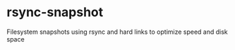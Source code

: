 rsync-snapshot
==============

Filesystem snapshots using rsync and hard links to optimize speed and disk space

